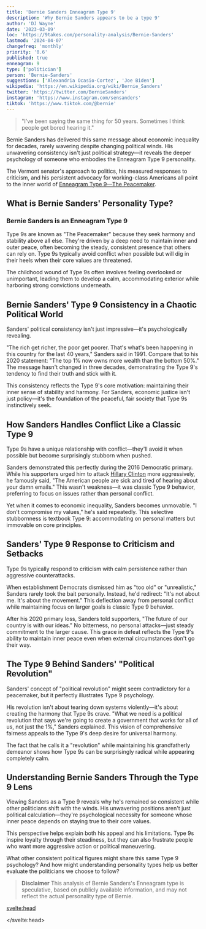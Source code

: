 ```yaml
---
title: 'Bernie Sanders Enneagram Type 9'
description: 'Why Bernie Sanders appears to be a type 9'
author: 'DJ Wayne'
date: '2023-03-09'
loc: 'https://9takes.com/personality-analysis/Bernie-Sanders'
lastmod: '2024-04-07'
changefreq: 'monthly'
priority: '0.6'
published: true
enneagram: 9
type: ['politician']
person: 'Bernie-Sanders'
suggestions: ['Alexandria Ocasio-Cortez', 'Joe Biden']
wikipedia: 'https://en.wikipedia.org/wiki/Bernie_Sanders'
twitter: 'https://twitter.com/BernieSanders'
instagram: 'https://www.instagram.com/sensanders'
tiktok: 'https://www.tiktok.com/@bernie'
---
```


> "I've been saying the same thing for 50 years. Sometimes I think people get bored hearing it."

Bernie Sanders has delivered this same message about economic inequality for decades, rarely wavering despite changing political winds. His unwavering consistency isn't just political strategy—it reveals the deeper psychology of someone who embodies the Enneagram Type 9 personality.

The Vermont senator's approach to politics, his measured responses to criticism, and his persistent advocacy for working-class Americans all point to the inner world of [Enneagram Type 9—The Peacemaker](/enneagram-corner/enneagram-type-9).

## What is Bernie Sanders' Personality Type?

### Bernie Sanders is an Enneagram Type 9

Type 9s are known as "The Peacemaker" because they seek harmony and stability above all else. They're driven by a deep need to maintain inner and outer peace, often becoming the steady, consistent presence that others can rely on. Type 9s typically avoid conflict when possible but will dig in their heels when their core values are threatened.

The childhood wound of Type 9s often involves feeling overlooked or unimportant, leading them to develop a calm, accommodating exterior while harboring strong convictions underneath.

## Bernie Sanders' Type 9 Consistency in a Chaotic Political World

Sanders' political consistency isn't just impressive—it's psychologically revealing.

"The rich get richer, the poor get poorer. That's what's been happening in this country for the last 40 years," Sanders said in 1991. Compare that to his 2020 statement: "The top 1% now owns more wealth than the bottom 50%." The message hasn't changed in three decades, demonstrating the Type 9's tendency to find their truth and stick with it.

This consistency reflects the Type 9's core motivation: maintaining their inner sense of stability and harmony. For Sanders, economic justice isn't just policy—it's the foundation of the peaceful, fair society that Type 9s instinctively seek.

## How Sanders Handles Conflict Like a Classic Type 9

Type 9s have a unique relationship with conflict—they'll avoid it when possible but become surprisingly stubborn when pushed.

Sanders demonstrated this perfectly during the 2016 Democratic primary. While his supporters urged him to attack [Hillary Clinton](/personality-analysis/Hillary-Clinton) more aggressively, he famously said, "The American people are sick and tired of hearing about your damn emails." This wasn't weakness—it was classic Type 9 behavior, preferring to focus on issues rather than personal conflict.

Yet when it comes to economic inequality, Sanders becomes unmovable. "I don't compromise my values," he's said repeatedly. This selective stubbornness is textbook Type 9: accommodating on personal matters but immovable on core principles.

## Sanders' Type 9 Response to Criticism and Setbacks

Type 9s typically respond to criticism with calm persistence rather than aggressive counterattacks.

When establishment Democrats dismissed him as "too old" or "unrealistic," Sanders rarely took the bait personally. Instead, he'd redirect: "It's not about me. It's about the movement." This deflection away from personal conflict while maintaining focus on larger goals is classic Type 9 behavior.

After his 2020 primary loss, Sanders told supporters, "The future of our country is with our ideas." No bitterness, no personal attacks—just steady commitment to the larger cause. This grace in defeat reflects the Type 9's ability to maintain inner peace even when external circumstances don't go their way.

## The Type 9 Behind Sanders' "Political Revolution"

Sanders' concept of "political revolution" might seem contradictory for a peacemaker, but it perfectly illustrates Type 9 psychology.

His revolution isn't about tearing down systems violently—it's about creating the harmony that Type 9s crave. "What we need is a political revolution that says we're going to create a government that works for all of us, not just the 1%," Sanders explained. This vision of comprehensive fairness appeals to the Type 9's deep desire for universal harmony.

The fact that he calls it a "revolution" while maintaining his grandfatherly demeanor shows how Type 9s can be surprisingly radical while appearing completely calm.

## Understanding Bernie Sanders Through the Type 9 Lens

Viewing Sanders as a Type 9 reveals why he's remained so consistent while other politicians shift with the winds. His unwavering positions aren't just political calculation—they're psychological necessity for someone whose inner peace depends on staying true to their core values.

This perspective helps explain both his appeal and his limitations. Type 9s inspire loyalty through their steadiness, but they can also frustrate people who want more aggressive action or political maneuvering.

What other consistent political figures might share this same Type 9 psychology? And how might understanding personality types help us better evaluate the politicians we choose to follow?

> **Disclaimer** This analysis of Bernie Sanders's Enneagram type is speculative, based on publicly available information, and may not reflect the actual personality type of Bernie.

<svelte:head>

<script type="application/ld+json">
    {
  "@graph": [
    {
      "@type": "Article",
      "about": [
        {
          "name": "Enneagram Type 9",
          "@type": "Thing",
          "description": "The Peacemaker personality type characterized by harmony-seeking, stability, and conflict avoidance"
        },
        {
          "name": "Bernie Sanders",
          "@type": "Person",
          "description": "American politician and senator from Vermont known for progressive politics and consistent advocacy for economic equality"
        },
        {
          "name": "Political Psychology",
          "@type": "Thing",
          "description": "The study of psychological factors that influence political behavior and decision-making"
        }
      ],
      "image": {
        "url": "https://9takes.com/types/9s/Bernie-Sanders.webp",
        "@type": "ImageObject",
        "width": 900,
        "height": 900
      },
      "author": {
        "name": "DJ Wayne",
        "@type": "Person",
        "sameAs": [
          "https://www.instagram.com/djwayne3/",
          "https://www.youtube.com/@djwayne3",
          "https://www.linkedin.com/in/davidtwayne/",
          "https://twitter.com/djwayne3"
        ]
      },
      "creator": {
        "name": "DJ Wayne",
        "@type": "Person",
        "sameAs": [
          "https://www.instagram.com/djwayne3/",
          "https://www.youtube.com/@djwayne3",
          "https://www.linkedin.com/in/davidtwayne/",
          "https://twitter.com/djwayne3"
        ]
      },
      "headline": "Bernie Sanders: The Type 9 Psychology Behind His Consistent Political Revolution",
      "keywords": "Bernie Sanders, Enneagram Type 9, political psychology, peacemaker personality, political revolution, progressive politics, Vermont senator, Democratic Socialist, economic inequality, Type 9 traits, personality psychology, political consistency, conflict avoidance, celebrity psychology, political personality analysis",
      "mentions": [
        {
          "name": "Bernie Sanders",
          "@type": "Person",
          "sameAs": [
            "https://en.wikipedia.org/wiki/Bernie_Sanders",
            "https://twitter.com/BernieSanders",
            "https://www.instagram.com/berniesanders/",
            "https://www.imdb.com/name/nm1645089/"
          ]
        },
        {
          "name": "Hillary Clinton",
          "@type": "Person",
          "sameAs": [
            "https://en.wikipedia.org/wiki/Hillary_Clinton"
          ]
        },
        {
          "name": "United States Senate",
          "@type": "Organization",
          "sameAs": [
            "https://en.wikipedia.org/wiki/United_States_Senate"
          ]
        },
        {
          "name": "Vermont",
          "@type": "Place",
          "sameAs": [
            "https://en.wikipedia.org/wiki/Vermont"
          ]
        },
        {
          "name": "2016 Democratic Party presidential primaries",
          "@type": "Event",
          "sameAs": [
            "https://en.wikipedia.org/wiki/2016_Democratic_Party_presidential_primaries"
          ],
          "description": "Democratic Party nomination contest between Hillary Clinton and Bernie Sanders",
          "location": {
            "@type": "Place",
            "name": "United States",
            "address": {
              "@type": "PostalAddress",
              "addressCountry": "US"
            }
          },
          "startDate": "2016-02-01",
          "endDate": "2016-07-12",
          "eventStatus": "https://schema.org/EventCompleted",
          "eventAttendanceMode": "https://schema.org/OfflineEventAttendanceMode",
          "organizer": {
            "@type": "Organization",
            "name": "Democratic National Committee",
            "url": "https://democrats.org/"
          },
          "performer": [
            {
              "@type": "Person",
              "name": "Bernie Sanders"
            },
            {
              "@type": "Person",
              "name": "Hillary Clinton"
            }
          ],
          "offers": {
            "@type": "Offer",
            "price": "0",
            "priceCurrency": "USD",
            "availability": "https://schema.org/SoldOut",
            "description": "Free to participate - voter registration required"
          }
        },
        {
          "name": "2020 Democratic Party presidential primaries",
          "@type": "Event",
          "sameAs": [
            "https://en.wikipedia.org/wiki/2020_Democratic_Party_presidential_primaries"
          ],
          "description": "Democratic Party nomination contest featuring multiple candidates including Bernie Sanders and Joe Biden",
          "location": {
            "@type": "Place",
            "name": "United States",
            "address": {
              "@type": "PostalAddress",
              "addressCountry": "US"
            }
          },
          "startDate": "2020-02-03",
          "endDate": "2020-08-11",
          "eventStatus": "https://schema.org/EventCompleted",
          "eventAttendanceMode": "https://schema.org/OfflineEventAttendanceMode",
          "organizer": {
            "@type": "Organization",
            "name": "Democratic National Committee",
            "url": "https://democrats.org/"
          },
          "performer": [
            {
              "@type": "Person",
              "name": "Bernie Sanders"
            },
            {
              "@type": "Person",
              "name": "Joe Biden"
            },
            {
              "@type": "Person",
              "name": "Elizabeth Warren"
            }
          ],
          "offers": {
            "@type": "Offer",
            "price": "0",
            "priceCurrency": "USD",
            "availability": "https://schema.org/SoldOut",
            "description": "Free to participate - voter registration required"
          }
        }
      ],
      "publisher": {
        "logo": {
          "url": "https://9takes.com/brand/darkRubix.png",
          "@type": "ImageObject"
        },
        "name": "9takes",
        "@type": "Organization",
        "sameAs": [
          "https://www.instagram.com/9takesdotcom/",
          "https://twitter.com/9takesdotcom"
        ]
      },
      "articleBody": "This article explores the psychology of Bernie Sanders through the lens of Enneagram Type 9. Known for his consistent political messaging and calm demeanor, Sanders embodies many characteristics of the Peacemaker. The article examines how his Type 9 tendencies manifest in his political consistency, conflict avoidance, response to criticism, and vision for societal harmony through his concept of 'political revolution'.",
      "description": "Understand how Bernie Sanders' Type 9 peacemaker psychology powers his consistent progressive stance, political revolution messaging, and calm persistence despite establishment resistance.",
      "dateModified": {
        "@type": "Date",
        "@value": "2025-06-25"
      },
      "datePublished": {
        "@type": "Date",
        "@value": "2025-06-25"
      },
      "contentLocation": [
        {
          "name": "Vermont, United States",
          "@type": "Place",
          "description": "Bernie Sanders' home state and senatorial constituency"
        },
        {
          "name": "Washington, D.C., United States",
          "@type": "Place",
          "description": "Focus on Bernie Sanders' work in the U.S. Senate"
        }
      ],
      "locationCreated": {
        "name": "United States",
        "@type": "Place"
      },
      "mainEntityOfPage": {
        "@id": "https://9takes.com/personality-analysis/Bernie-Sanders",
        "@type": "WebPage"
      }
    },
    {
      "@type": "FAQPage",
      "mainEntity": [
        {
          "name": "Why is Bernie Sanders considered an Enneagram Type 9?",
          "@type": "Question",
          "acceptedAnswer": {
            "text": "Bernie Sanders exhibits many characteristics of an Enneagram Type 9, including his remarkable political consistency over decades, his preference for focusing on issues rather than personal attacks, his calm demeanor despite heated political debates, and his vision of creating harmony through economic justice. His response to setbacks and criticism also demonstrates the Type 9's ability to maintain inner peace while staying committed to core values.",
            "@type": "Answer"
          }
        },
        {
          "name": "How does Bernie Sanders show Type 9 consistency?",
          "@type": "Question",
          "acceptedAnswer": {
            "text": "Sanders has maintained virtually identical messaging about economic inequality for over 30 years. His famous quote 'I've been saying the same thing for 50 years' reflects the Type 9's tendency to find their truth and stick with it. This consistency stems from the Type 9's core need to maintain inner stability and harmony through unwavering commitment to their values.",
            "@type": "Answer"
          }
        },
        {
          "name": "How does Bernie Sanders handle conflict as a Type 9?",
          "@type": "Question",
          "acceptedAnswer": {
            "text": "As a Type 9, Sanders avoids personal conflict while becoming immovable on principles. During the 2016 primaries, he refused to attack Hillary Clinton personally, saying 'The American people are sick and tired of hearing about your damn emails.' However, on economic issues, he's famously stubborn, stating 'I don't compromise my values.' This selective conflict engagement is classic Type 9 behavior.",
            "@type": "Answer"
          }
        },
        {
          "name": "How does Bernie Sanders respond to criticism as a Type 9?",
          "@type": "Question",
          "acceptedAnswer": {
            "text": "Sanders responds to criticism with calm persistence rather than aggressive counterattacks, typical of Type 9s. When dismissed as 'too old' or 'unrealistic,' he redirects focus away from personal attacks: 'It's not about me. It's about the movement.' After his 2020 primary loss, he gracefully stated 'The future of our country is with our ideas,' showing the Type 9's ability to maintain inner peace despite external setbacks.",
            "@type": "Answer"
          }
        },
        {
          "name": "What does Bernie Sanders' 'political revolution' reveal about Type 9 psychology?",
          "@type": "Question",
          "acceptedAnswer": {
            "text": "Sanders' 'political revolution' concept perfectly illustrates Type 9 psychology - it's not about violent change but creating the harmony that Type 9s crave. His revolution focuses on 'creating a government that works for all of us, not just the 1%,' appealing to the Type 9's deep desire for universal fairness and societal harmony.",
            "@type": "Answer"
          }
        },
        {
          "name": "What is Bernie Sanders' Enneagram type?",
          "@type": "Question",
          "acceptedAnswer": {
            "text": "Bernie Sanders is most commonly typed as an Enneagram Type 9, 'The Peacemaker.' This type is characterized by seeking harmony and stability, maintaining consistency in values, avoiding personal conflict while being stubborn about principles, and working toward creating peace and fairness in their environment.",
            "@type": "Answer"
          }
        },
        {
          "name": "How does understanding Bernie Sanders as a Type 9 help explain his political behavior?",
          "@type": "Question",
          "acceptedAnswer": {
            "text": "Understanding Sanders as a Type 9 explains his remarkable consistency in an ever-changing political landscape. His unwavering positions aren't just political strategy but psychological necessity for someone whose inner peace depends on staying true to core values. This perspective helps explain both his loyal following and his sometimes frustrated critics who want more aggressive political maneuvering.",
            "@type": "Answer"
          }
        }
      ]
    },
    {
      "@type": "BreadcrumbList",
      "itemListElement": [
        {
          "item": "https://9takes.com/",
          "name": "Home",
          "@type": "ListItem",
          "position": 1
        },
        {
          "item": "https://9takes.com/personality-analysis/",
          "name": "Personality Analysis",
          "@type": "ListItem",
          "position": 2
        },
        {
          "item": "https://9takes.com/personality-analysis/type/9",
          "name": "Enneagram Type 9",
          "@type": "ListItem",
          "position": 3
        },
        {
          "item": "https://9takes.com/personality-analysis/Bernie-Sanders",
          "name": "Bernie Sanders: The Type 9 Psychology Behind His Consistent Political Revolution",
          "@type": "ListItem",
          "position": 4
        }
      ]
    }
  ],
  "@context": "http://schema.org"
}
</script>

</svelte:head>
